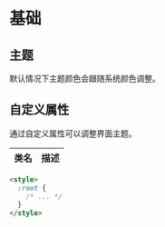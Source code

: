 # 基础

## 主题

默认情况下主题颜色会跟随系统颜色调整。

## 自定义属性

通过自定义属性可以调整界面主题。

| 类名 | 描述 |
| ---- | ---- |


```html
<style>
  :root {
    /* ... */
  }
</style>
```

